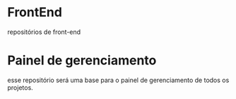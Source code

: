 # FrontEnd
repositórios de front-end

# Painel de gerenciamento
esse repositório será uma base para o painel de gerenciamento de todos os projetos.
